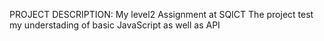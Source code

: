 PROJECT DESCRIPTION:
My level2 Assignment at SQICT 
The project test my understading of basic JavaScript as well as API